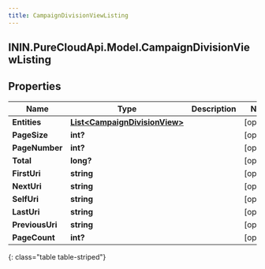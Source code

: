 ```yaml
---
title: CampaignDivisionViewListing
---
```

## ININ.PureCloudApi.Model.CampaignDivisionViewListing

## Properties

|Name | Type | Description | Notes|
|------------ | ------------- | ------------- | -------------|
| **Entities** | [**List&lt;CampaignDivisionView&gt;**](CampaignDivisionView.html) |  | [optional] |
| **PageSize** | **int?** |  | [optional] |
| **PageNumber** | **int?** |  | [optional] |
| **Total** | **long?** |  | [optional] |
| **FirstUri** | **string** |  | [optional] |
| **NextUri** | **string** |  | [optional] |
| **SelfUri** | **string** |  | [optional] |
| **LastUri** | **string** |  | [optional] |
| **PreviousUri** | **string** |  | [optional] |
| **PageCount** | **int?** |  | [optional] |
{: class="table table-striped"}


